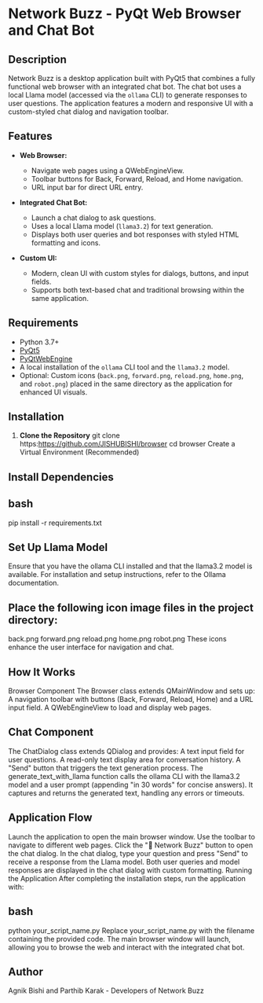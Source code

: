 # Network Buzz - PyQt Web Browser and Chat Bot

## Description

Network Buzz is a desktop application built with PyQt5 that combines a fully functional web browser with an integrated chat bot. The chat bot uses a local Llama model (accessed via the `ollama` CLI) to generate responses to user questions. The application features a modern and responsive UI with a custom-styled chat dialog and navigation toolbar.

## Features

- **Web Browser:**  
  - Navigate web pages using a QWebEngineView.
  - Toolbar buttons for Back, Forward, Reload, and Home navigation.
  - URL input bar for direct URL entry.

- **Integrated Chat Bot:**  
  - Launch a chat dialog to ask questions.
  - Uses a local Llama model (`llama3.2`) for text generation.
  - Displays both user queries and bot responses with styled HTML formatting and icons.
  
- **Custom UI:**  
  - Modern, clean UI with custom styles for dialogs, buttons, and input fields.
  - Supports both text-based chat and traditional browsing within the same application.

## Requirements

- Python 3.7+
- [PyQt5](https://pypi.org/project/PyQt5/)
- [PyQtWebEngine](https://pypi.org/project/PyQtWebEngine/)
- A local installation of the `ollama` CLI tool and the `llama3.2` model.
- Optional: Custom icons (`back.png`, `forward.png`, `reload.png`, `home.png`, and `robot.png`) placed in the same directory as the application for enhanced UI visuals.

## Installation

1. **Clone the Repository**
   git clone https:https://github.com/JISHUBISHI/browser
   cd browser
Create a Virtual Environment (Recommended)


## Install Dependencies
## bash

pip install -r requirements.txt
## Set Up Llama Model

Ensure that you have the ollama CLI installed and that the llama3.2 model is available. For installation and setup instructions, refer to the Ollama documentation.



## Place the following icon image files in the project directory:

back.png
forward.png
reload.png
home.png
robot.png
These icons enhance the user interface for navigation and chat.

## How It Works
Browser Component
The Browser class extends QMainWindow and sets up:
A navigation toolbar with buttons (Back, Forward, Reload, Home) and a URL input field.
A QWebEngineView to load and display web pages.
## Chat Component
The ChatDialog class extends QDialog and provides:
A text input field for user questions.
A read-only text display area for conversation history.
A "Send" button that triggers the text generation process.
The generate_text_with_llama function calls the ollama CLI with the llama3.2 model and a user prompt (appending "in 30 words" for concise answers). It captures and returns the generated text, handling any errors or timeouts.
## Application Flow
Launch the application to open the main browser window.
Use the toolbar to navigate to different web pages.
Click the "💬 Network Buzz" button to open the chat dialog.
In the chat dialog, type your question and press "Send" to receive a response from the Llama model.
Both user queries and model responses are displayed in the chat dialog with custom formatting.
Running the Application
After completing the installation steps, run the application with:

## bash
python your_script_name.py
Replace your_script_name.py with the filename containing the provided code. The main browser window will launch, allowing you to browse the web and interact with the integrated chat bot.


## Author
Agnik Bishi and Parthib Karak - Developers of Network Buzz
